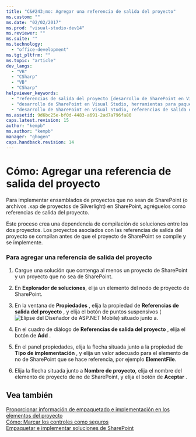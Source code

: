 ```yaml
---
title: "C&#243;mo: Agregar una referencia de salida del proyecto"
ms.custom: ""
ms.date: "02/02/2017"
ms.prod: "visual-studio-dev14"
ms.reviewer: ""
ms.suite: ""
ms.technology: 
  - "office-development"
ms.tgt_pltfrm: ""
ms.topic: "article"
dev_langs: 
  - "VB"
  - "CSharp"
  - "VB"
  - "CSharp"
helpviewer_keywords: 
  - "referencias de salida del proyecto [desarrollo de SharePoint en Visual Studio]"
  - "desarrollo de SharePoint en Visual Studio, herramientas para paquetes avanzadas"
  - "desarrollo de SharePoint en Visual Studio, referencias de salida del proyecto"
ms.assetid: 9d6bc25e-bf0d-4483-a691-2ad7a796fa80
caps.latest.revision: 15
author: "kempb"
ms.author: "kempb"
manager: "ghogen"
caps.handback.revision: 14
---
```

# C&#243;mo: Agregar una referencia de salida del proyecto
  Para implementar ensamblados de proyectos que no sean de SharePoint \(o archivos .xap de proyectos de Silverlight\) en SharePoint, agréguelos como referencias de salida del proyecto.  
  
 Este proceso crea una dependencia de compilación de soluciones entre los dos proyectos.  Los proyectos asociados con las referencias de salida del proyecto se compilan antes de que el proyecto de SharePoint se compile y se implemente.  
  
### Para agregar una referencia de salida del proyecto  
  
1.  Cargue una solución que contenga al menos un proyecto de SharePoint y un proyecto que no sea de SharePoint.  
  
2.  En **Explorador de soluciones**, elija un elemento del nodo de proyecto de SharePoint.  
  
3.  En la ventana de **Propiedades** , elija la propiedad de **Referencias de salida del proyecto** , y elija el botón de puntos suspensivos \(![Elipse del Diseñador de ASP.NET Mobile](../sharepoint/media/mwellipsis.png "Elipse del Diseñador de ASP.NET Mobile")\) situado junto a.  
  
4.  En el cuadro de diálogo de **Referencias de salida del proyecto** , elija el botón de **Add** .  
  
5.  En el panel propiedades, elija la flecha situada junto a la propiedad de **Tipo de implementación** , y elija un valor adecuado para el elemento de no de SharePoint que se hace referencia, por ejemplo **ElementFile**.  
  
6.  Elija la flecha situada junto a **Nombre de proyecto**, elija el nombre del elemento de proyecto de no de SharePoint, y elija el botón de **Aceptar** .  
  
## Vea también  
 [Proporcionar información de empaquetado e implementación en los elementos del proyecto](../sharepoint/providing-packaging-and-deployment-information-in-project-items.md)   
 [Cómo: Marcar los controles como seguros](../sharepoint/how-to-mark-controls-as-safe-controls.md)   
 [Empaquetar e implementar soluciones de SharePoint](../sharepoint/packaging-and-deploying-sharepoint-solutions.md)  
  
  